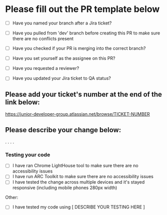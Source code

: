 
# Please fill out the PR template below 

- [ ] Have you named your branch after a Jira ticket?
- [ ] Have you pulled from 'dev' branch before creating this PR to make sure there are no conflicts present
- [ ] Have you checked if your PR is merging into the correct branch?
- [ ] Have you set yourself as the assignee on this PR?
- [ ] Have you requested a reviewer?
- [ ] Have you updated your Jira ticket to QA status?


## Please add your ticket's number at the end of the link below:

https://junior-developer-group.atlassian.net/browse/TICKET-NUMBER



## Please describe your change below: 

.
.
.
.

### Testing your code

- [ ] I have ran Chrome LightHouse tool to make sure there are no accessibility issues
- [ ] I have run ARC Toolkit to make sure there are no accessibility issues
- [ ] I have tested the change across multiple devices and it's stayed responsive (including mobile phones 280px width)

Other:
- [ ] I have tested my code using [ DESCRIBE YOUR TESTING HERE ]

